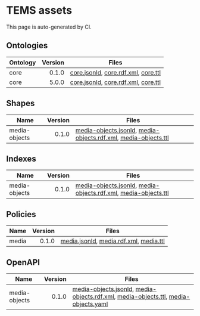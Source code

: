 # TEMS assets

This page is auto-generated by CI.

## Ontologies
| Ontology | Version | Files |
|---|---:|---|
| core | 0.1.0 | [core.jsonld](./ontologies/core/0.1.0/core.jsonld), [core.rdf.xml](./ontologies/core/0.1.0/core.rdf.xml), [core.ttl](./ontologies/core/0.1.0/core.ttl) |
| core | 5.0.0 | [core.jsonld](./ontologies/core/5.0.0/core.jsonld), [core.rdf.xml](./ontologies/core/5.0.0/core.rdf.xml), [core.ttl](./ontologies/core/5.0.0/core.ttl) |

## Shapes
| Name | Version | Files |
|---|---:|---|
| media-objects | 0.1.0 | [media-objects.jsonld](./shapes/media-objects/0.1.0/media-objects.jsonld), [media-objects.rdf.xml](./shapes/media-objects/0.1.0/media-objects.rdf.xml), [media-objects.ttl](./shapes/media-objects/0.1.0/media-objects.ttl) |

## Indexes
| Name | Version | Files |
|---|---:|---|
| media-objects | 0.1.0 | [media-objects.jsonld](./indexes/media-objects/0.1.0/media-objects.jsonld), [media-objects.rdf.xml](./indexes/media-objects/0.1.0/media-objects.rdf.xml), [media-objects.ttl](./indexes/media-objects/0.1.0/media-objects.ttl) |

## Policies
| Name | Version | Files |
|---|---:|---|
| media | 0.1.0 | [media.jsonld](./policies/media/0.1.0/media.jsonld), [media.rdf.xml](./policies/media/0.1.0/media.rdf.xml), [media.ttl](./policies/media/0.1.0/media.ttl) |

## OpenAPI
| Name | Version | Files |
|---|---:|---|
| media-objects | 0.1.0 | [media-objects.jsonld](./open-api/media-objects/0.1.0/media-objects.jsonld), [media-objects.rdf.xml](./open-api/media-objects/0.1.0/media-objects.rdf.xml), [media-objects.ttl](./open-api/media-objects/0.1.0/media-objects.ttl), [media-objects.yaml](./open-api/media-objects/0.1.0/media-objects.yaml) |
